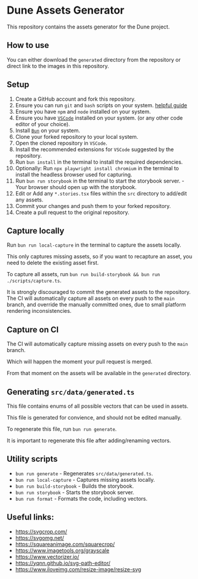 # Dune Assets Generator

This repository contains the assets generator for the Dune project.

## How to use

You can either download the `generated` directory from the repository or direct link to the images in this repository.

## Setup

1. Create a GitHub account and fork this repository.
2. Ensure you can run `git` and `bash` scripts on your system. [helpful guide](https://github.com/git-guides/install-git)
3. Ensure you have `npm` and `node` installed on your system.
4. Ensure you have [`VSCode`](https://code.visualstudio.com/) installed on your system. (or any other code editor of your choice).
5. Install [`Bun`](https://bun.sh/) on your system.
6. Clone your forked repository to your local system.
7. Open the cloned repository in `VSCode`.
8. Install the recommended extensions for `VSCode` suggested by the repository.
9. Run `bun install` in the terminal to install the required dependencies.
10. Optionally: Run `npx playwright install chromium` in the terminal to install the headless browser used for capturing.
11. Run `bun run storybook` in the terminal to start the storybook server. - Your browser should open up with the storybook.
12. Edit or Add any `*.stories.tsx` files within the `src` directory to add/edit any assets.
13. Commit your changes and push them to your forked repository.
14. Create a pull request to the original repository.

## Capture locally

Run `bun run local-capture` in the terminal to capture the assets locally.

This only captures missing assets, so if you want to recapture an asset, you need to delete the existing asset first.

To capture all assets, run `bun run build-storybook && bun run ./scripts/capture.ts`.

It is strongly discouraged to commit the generated assets to the repository. The CI will automatically capture all assets on every push to the `main` branch, and override the manually committed ones, due to small platform rendering inconsistencies.

## Capture on CI

The CI will automatically capture missing assets on every push to the `main` branch.

Which will happen the moment your pull request is merged.

From that moment on the assets will be available in the `generated` directory.

## Generating `src/data/generated.ts`

This file contains enums of all possible vectors that can be used in assets.

This file is generated for convience, and should not be edited manually.

To regenerate this file, run `bun run generate`.

It is important to regenerate this file after adding/renaming vectors.

## Utility scripts

- `bun run generate` - Regenerates `src/data/generated.ts`.
- `bun run local-capture` - Captures missing assets locally.
- `bun run build-storybook` - Builds the storybook.
- `bun run storybook` - Starts the storybook server.
- `bun run format` - Formats the code, including vectors.

## Useful links:

- https://svgcrop.com/
- https://svgomg.net/
- https://squareanimage.com/squarecrop/
- https://www.imagetools.org/grayscale
- https://www.vectorizer.io/
- https://yqnn.github.io/svg-path-editor/
- https://www.iloveimg.com/resize-image/resize-svg
